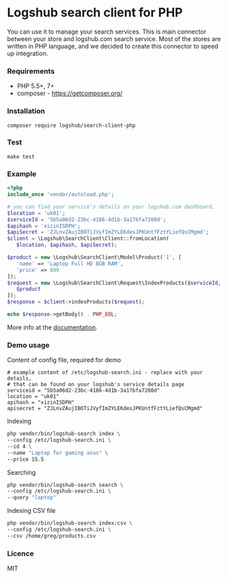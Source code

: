 # Logshub search client for PHP

You can use it to manage your search services. This is main connector between
your store and logshub.com search service. Most of the stores are written in
PHP language, and we decided to create this connector to speed up integration.

### Requirements

* PHP 5.5+, 7+
* composer - https://getcomposer.org/

### Installation

`composer require logshub/search-client-php`

### Test

`make test`

### Example

```php
<?php
include_once 'vendor/autoload.php';

# you can find your service's details on your logshub.com dashboard.
$location = 'uk01';
$serviceId = '5b5a06d2-23bc-4186-4d1b-3a17bfa7200d';
$apihash = 'xizinISDPH';
$apiSecret = 'ZJLnvZAujIBOTiJVyfImZYLEKdesJPKUntfFztYLiefQsCMgmd';
$client = \Logshub\SearchClient\Client::fromLocation(
   $location, $apihash, $apiSecret);

$product = new \Logshub\SearchClient\Model\Product('1', [
   'name' => 'Laptop Full HD 8GB RAM',
   'price' => 899
]);
$request = new \Logshub\SearchClient\Request\IndexProducts($serviceId, [
   $product
]);
$response = $client->indexProducts($request);

echo $response->getBody() . PHP_EOL;
```

More info at the [documentation](https://www.logshub.com/docs/search-client-php.html).

### Demo usage

Content of config file, required for demo

```
# example content of /etc/logshub-search.ini - replace with your details,
# that can be found on your logshub's service details page
serviceid = "5b5a06d2-23bc-4186-4d1b-3a17bfa7200d"
location = "uk01"
apihash = "xizinISDPH"
apisecret = "ZJLnvZAujIBOTiJVyfImZYLEKdesJPKUntfFztYLiefQsCMgmd"
```

Indexing

```sh
php vendor/bin/logshub-search index \
--config /etc/logshub-search.ini \
--id 4 \
--name "Laptop for gaming asus" \
--price 15.5
```

Searching

```sh
php vendor/bin/logshub-search search \
--config /etc/logshub-search.ini \
--query "laptop"
```

Indexing CSV file

```sh
php vendor/bin/logshub-search index:csv \
--config /etc/logshub-search.ini \
--csv /home/greg/products.csv
```

### Licence

MIT
